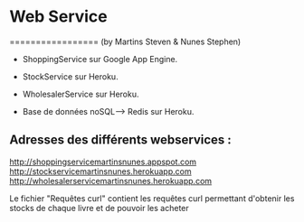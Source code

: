# Web Service
================= 
(by Martins Steven & Nunes Stephen)

- ShoppingService sur Google App Engine.

- StockService sur Heroku.

- WholesalerService sur Heroku.

- Base de données noSQL--> Redis sur Heroku.



Adresses des différents webservices :
-----------------------

http://shoppingservicemartinsnunes.appspot.com
http://stockservicemartinsnunes.herokuapp.com
http://wholesalerservicemartinsnunes.herokuapp.com

Le fichier "Requêtes curl" contient les requêtes curl permettant d'obtenir les stocks de chaque livre et de pouvoir les acheter

